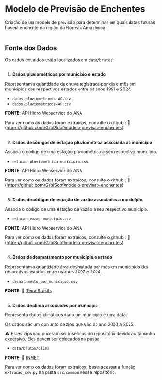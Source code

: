 # Modelo de Previsão de Enchentes 
Criação de um modelo de previsão para determinar em quais datas futuras haverá enchente na região da Floresta Amazônica
<br><br>

## Fonte dos Dados

Os dados extraídos estão localizados em `data/brutos` :
<br><br>

1. **Dados pluviométricos por município e estado** 

Representam a quantidade de chuva registrada por dia e mês em municípios dos respectivos estados entre os anos 1991 e 2024.
- `dados-pluviometricos-AC.csv`
- `dados-pluviometricos-AP.csv`

**FONTE**: API Hidro Webservice do ANA 

Para ver como os dados foram extraídos, consulte o github : 🔗 (https://github.com/GabiScof/modelo-previsao-enchentes)
<br><br>

2. **Dados de códigos de estação pluviométrica associada ao município** 

Associa o código de uma estação pluviométrica a seu respectivo município.
- `estacao-pluviometrica-municipio.csv`

**FONTE**: API Hidro Webservice do ANA 

Para ver como os dados foram extraídos, consulte o github : 🔗 (https://github.com/GabiScof/modelo-previsao-enchentes)
<br><br>

3. **Dados de códigos de estação de vazão associados a município** 

Associa o código de uma estação de vazão a seu respectivo município.
- `estacao-vazao-municipio.csv`

**FONTE**: API Hidro Webservice do ANA 

Para ver como os dados foram extraídos, consulte o github : 🔗 (https://github.com/GabiScof/modelo-previsao-enchentes)
<br><br>

4. **Dados de desmatamento por município e estado** 

Representam a quantidade área desmatada por mês em municípios dos respectivos estados entre os anos 2007 e 2024.
- `desmatamento_por_municipio.csv`

**FONTE**: 🔗 [Terra Brasilis](https://terrabrasilis.dpi.inpe.br/app/dashboard/deforestation/biomes/legal_amazon/increments)
<br><br>

5. **Dados de clima associados por municipio**

Representa dados climáticos dado um município e uma data.

Os dados são um conjunto de zips que vão do ano 2000 a 2025.

⚠️ Esses zips não puderam ser inseridos no repositório devido ao tamanho excessivo. Eles devem ser colocados na pasta:
- `data/brutos/clima`

**FONTE**: 🔗 [INMET](https://portal.inmet.gov.br/dadoshistoricos)

Para ver como os dados foram extraídos, basta acessar a função `extracao_csv.py` na pasta `src/common` nesse repositório.
<br><br>   

